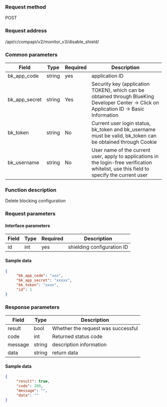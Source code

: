 ### Request method

POST


### Request address

/api/c/compapi/v2/monitor_v3/disable_shield/


### Common parameters

| Field | Type | Required | Description |
|-----------|------------|--------|------------|
| bk_app_code | string | yes | application ID |
| bk_app_secret| string | Yes | Security key (application TOKEN), which can be obtained through BlueKing Developer Center -> Click on Application ID -> Basic Information |
| bk_token | string | No | Current user login status, bk_token and bk_username must be valid, bk_token can be obtained through Cookie |
| bk_username | string | No | User name of the current user, apply to applications in the login-free verification whitelist, use this field to specify the current user |


### Function description

Delete blocking configuration

### Request parameters



#### Interface parameters

| Field | Type | Required | Description |
| ---- | ---- | ---- | ---------- |
| id | int | yes | shielding configuration ID |

#### Sample data

```json
{
     "bk_app_code": "xxx",
     "bk_app_secret": "xxxxx",
     "bk_token": "xxxx",
     "id": 1
}
```

### Response parameters

| Field | Type | Description |
| ------- | ------ | ---------- |
| result | bool | Whether the request was successful |
| code | int | Returned status code |
| message | string | description information |
| data | string | return data |

#### Sample data

```json
{
     "result": true,
     "code": 200,
     "message": "",
     "data": ""
}
```